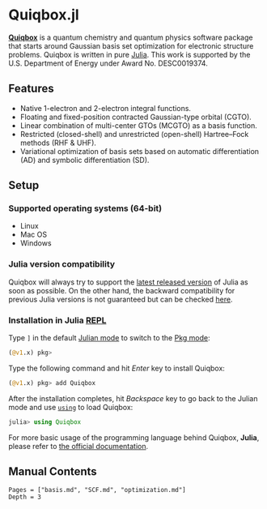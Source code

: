 # Quiqbox.jl

[**Quiqbox**](https://github.com/frankwswang/Quiqbox.jl) is a quantum chemistry and quantum physics software package that starts around Gaussian basis set optimization for electronic structure problems. Quiqbox is written in pure [Julia](https://julialang.org/). This work is supported by the U.S. Department of Energy under Award No. DESC0019374.

## Features

* Native 1-electron and 2-electron integral functions.
* Floating and fixed-position contracted Gaussian-type orbital (CGTO).
* Linear combination of multi-center GTOs (MCGTO) as a basis function.
* Restricted (closed-shell) and unrestricted (open-shell) Hartree–Fock methods (RHF & UHF).
* Variational optimization of basis sets based on automatic differentiation (AD) 
and symbolic differentiation (SD).

## Setup

### Supported operating systems (64-bit)
* Linux
* Mac OS
* Windows

### Julia version compatibility
Quiqbox will always try to support the [latest released version](https://julialang.org/downloads/#current_stable_release) of Julia as soon as possible. On the other hand, the backward compatibility for previous Julia versions is not guaranteed but can be checked [here](https://github.com/frankwswang/Quiqbox.jl/actions/workflows/CI-JS-older.yml).

### Installation in Julia [REPL](https://docs.julialang.org/en/v1/manual/getting-started/)

Type `]` in the default [Julian mode](https://docs.julialang.org/en/v1/stdlib/REPL/#The-Julian-mode) to switch to the [Pkg mode](https://docs.julialang.org/en/v1/stdlib/REPL/#Pkg-mode):

```julia
(@v1.x) pkg>
```

Type the following command and hit *Enter* key to install Quiqbox:

```julia
(@v1.x) pkg> add Quiqbox
```

After the installation completes, hit *Backspace* key to go back to the Julian mode and use [`using`](https://docs.julialang.org/en/v1/base/base/#using) to load Quiqbox:

```julia
julia> using Quiqbox
```

For more basic usage of the programming language behind Quiqbox, **Julia**, please refer to [the official documentation](https://docs.julialang.org/).


## Manual Contents
```@contents
Pages = ["basis.md", "SCF.md", "optimization.md"]
Depth = 3
```
